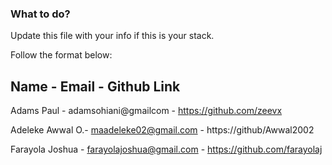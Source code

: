 ### What to do?

Update this file with your info if this is your stack.

Follow the format below:

 Name        -   Email                -  Github Link             
-----------------------------------------------------------------
 Adams Paul     -  adamsohiani@gmailcom  -  https://github.com/zeevx 
 
Adeleke Awwal O.-  maadeleke02@gmail.com -  https://github/Awwal2002
 
Farayola Joshua -  farayolajoshua@gmail.com - https://github.com/farayolaj

